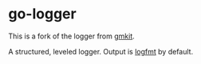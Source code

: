 # go-logger

This is a fork of the logger from [gmkit](https://github.com/graymeta/gmkit).

A structured, leveled logger. Output is [logfmt](https://brandur.org/logfmt) by default.
